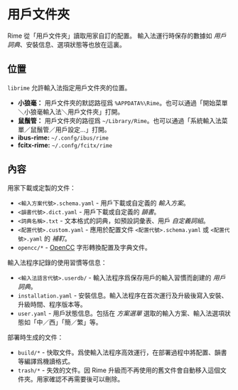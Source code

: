 # 用戶文件夾

Rime 從「用戶文件夾」讀取用家自訂的配置。
輸入法運行時保存的數據如 *用戶詞典*、安裝信息、選項狀態等也放在這裏。

## 位置

`librime` 允許輸入法指定用戶文件夾的位置。

- **小狼毫：** 用戶文件夾的默認路徑爲 `%APPDATA%\Rime`。也可以通過「開始菜單＼小狼毫輸入法＼用戶文件夾」打開。
- **鼠鬚管：** 用戶文件夾的路徑爲 `~/Library/Rime`。也可以通過「系統輸入法菜單／鼠鬚管／用戶設定…」打開。
- **ibus-rime:** `~/.confg/ibus/rime`
- **fcitx-rime:** `~/.confg/fcitx/rime`

## 內容

用家下載或定製的文件：

- `<輸入方案代號>.schema.yaml` - 用戶下載或自定義的 *輸入方案*。
- `<韻書代號>.dict.yaml` - 用戶下載或自定義的 *韻書*。
- `<詞典名稱>.txt` - 文本格式的詞典，如預設詞彙表、用戶 *自定義詞組*。
- `<配置代號>.custom.yaml` - 應用於配置文件 `<配置代號>.schema.yaml` 或 `<配置代號>.yaml` 的 *補靪*。
- `opencc/*` - [OpenCC](https://github.com/BYVoid/OpenCC) 字形轉換配置及字典文件。

輸入法程序記錄的使用習慣等信息：

- `<輸入法語言代號>.userdb/` - 輸入法程序爲保存用戶的輸入習慣而創建的 *用戶詞典*。
- `installation.yaml` - 安裝信息。輸入法程序在首次運行及升級後寫入安裝、升級時間、程序版本等。
- `user.yaml` - 用戶狀態信息。包括在 *方案選單* 選取的輸入方案、輸入法選項狀態如「中／西」「簡／繁」等。

部署時生成的文件：

- `build/*` - 快取文件。爲使輸入法程序高效運行，在部署過程中將配置、韻書等編譯爲機讀格式。
- `trash/*` - 失效的文件。因 Rime 升級而不再使用的舊文件會自動移入這個文件夾。用家確認不再需要後可以刪除。
